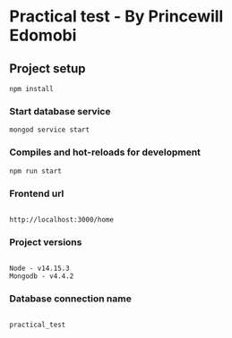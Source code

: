 # Practical test - By Princewill Edomobi

## Project setup
```
npm install
```

### Start database service
```
mongod service start
```

### Compiles and hot-reloads for development
```
npm run start
```

### Frontend url 
```

http://localhost:3000/home
```

### Project versions
```

Node - v14.15.3
Mongodb - v4.4.2
```

### Database connection name
```

practical_test
```
